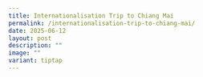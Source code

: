```yaml
---
title: Internationalisation Trip to Chiang Mai
permalink: /internationalisation-trip-to-chiang-mai/
date: 2025-06-12
layout: post
description: ""
image: ""
variant: tiptap
---
```

